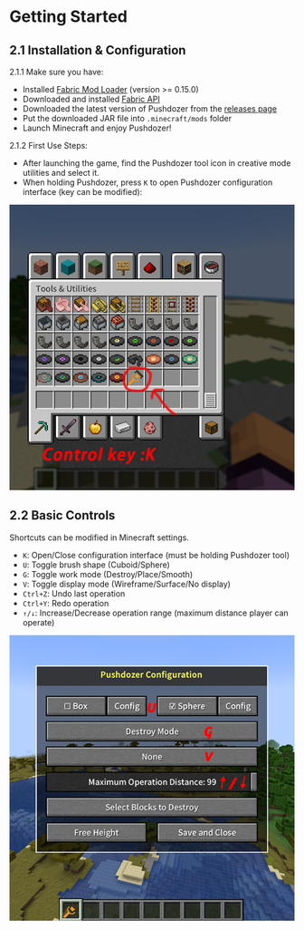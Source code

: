 # Getting Started

## 2.1 Installation & Configuration
2.1.1 Make sure you have:
   - Installed [Fabric Mod Loader](https://fabricmc.net/use/) (version >= 0.15.0)
   - Downloaded and installed [Fabric API](https://www.curseforge.com/minecraft/mc-mods/fabric-api)
   - Downloaded the latest version of Pushdozer from the [releases page](https://github.com/theopote/pushdozer/releases)
   - Put the downloaded JAR file into `.minecraft/mods` folder
   - Launch Minecraft and enjoy Pushdozer!

2.1.2 First Use Steps:
   - After launching the game, find the Pushdozer tool icon in creative mode utilities and select it.
   - When holding Pushdozer, press `K` to open Pushdozer configuration interface (key can be modified):
   
   ![Image](../images/2024-12-19_11.57.09.png)

## 2.2 Basic Controls
Shortcuts can be modified in Minecraft settings.
- `K`: Open/Close configuration interface (must be holding Pushdozer tool)
- `U`: Toggle brush shape (Cuboid/Sphere)
- `G`: Toggle work mode (Destroy/Place/Smooth)
- `V`: Toggle display mode (Wireframe/Surface/No display)
- `Ctrl+Z`: Undo last operation
- `Ctrl+Y`: Redo operation
- `↑/↓`: Increase/Decrease operation range (maximum distance player can operate)

![Image](../images/2024-12-19_11.58.50.png)